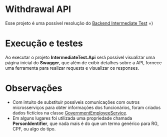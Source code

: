 # Withdrawal API

Esse projeto é uma possível resolução do [Backend Intermediate Test](https://github.com/andreariano/interview-tests/blob/master/INTERMEDIATE_TEST2.md) =)

# Execução e testes
Ao executar o projeto **IntermediateTest.Api** será possível visualizar uma página inicial do **Swagger**, que além de exibir detalhes sobre a API, fornece uma ferramenta para realizar requests e visualizar os responses.

# Observações
- Com intuito de substituir possíveis comunicações com outros microsserviços para obter informações dos funcionários, foram criados dados fictícios na classe [GovernmentEmployeeService](https://github.com/lucastedeschi/withdrawalApi/blob/master/Integrations/IntermediateTest.GovernmentSharedFunds/Services/GovernmentEmployees/GovernmentEmployeeService.cs).
- Em alguns lugares foi utilizada uma propriedade chamada **PersonIdentifier**, que nada mais é do que um termo genérico para RG, CPF, ou algo do tipo.

